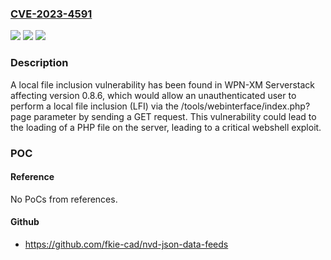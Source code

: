 ### [CVE-2023-4591](https://cve.mitre.org/cgi-bin/cvename.cgi?name=CVE-2023-4591)
![](https://img.shields.io/static/v1?label=Product&message=Serverstack&color=blue)
![](https://img.shields.io/static/v1?label=Version&message=%3D%200.8.6%20&color=brighgreen)
![](https://img.shields.io/static/v1?label=Vulnerability&message=CWE-829%20Inclusion%20of%20Functionality%20from%20Untrusted%20Control%20Sphere&color=brighgreen)

### Description

A local file inclusion vulnerability has been found in WPN-XM Serverstack affecting version 0.8.6, which would allow an unauthenticated user to perform a local file inclusion (LFI) via the /tools/webinterface/index.php?page parameter by sending a GET request. This vulnerability could lead to the loading of a PHP file on the server, leading to a critical webshell exploit.

### POC

#### Reference
No PoCs from references.

#### Github
- https://github.com/fkie-cad/nvd-json-data-feeds

